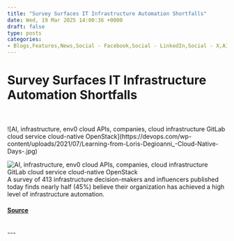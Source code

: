 ```yaml
---
title: "Survey Surfaces IT Infrastructure Automation Shortfalls"
date: Wed, 19 Mar 2025 14:00:36 +0000
draft: false
type: posts
categories: 
- Blogs,Features,News,Social - Facebook,Social - LinkedIn,Social - X,AI-powered code,automation,devops,infrastructure,survey
---
```

# Survey Surfaces IT Infrastructure Automation Shortfalls

<br/>

<br/>
![AI, infrastructure, env0 cloud APIs, companies, cloud infrastructure GitLab cloud service cloud-native OpenStack](https://devops.com/wp-content/uploads/2021/07/Learning-from-Loris-Degioanni_-Cloud-Native-Days-.jpg)

![AI, infrastructure, env0 cloud APIs, companies, cloud infrastructure GitLab cloud service cloud-native OpenStack](https://devops.com/wp-content/uploads/2021/07/Learning-from-Loris-Degioanni_-Cloud-Native-Days--150x150.jpg)A survey of 413 infrastructure decision-makers and influencers published today finds nearly half (45%) believe their organization has achieved a high level of infrastructure automation.

#### [Source](https://devops.com/survey-surfaces-it-infrastructure-automation-shortfalls/?utm_source=rss&utm_medium=rss&utm_campaign=survey-surfaces-it-infrastructure-automation-shortfalls)

<br/>
---
